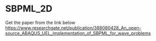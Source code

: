 # SBPML_2D  
Get the paper from the link below
https://www.researchgate.net/publication/388080428_An_open-source_ABAQUS_UEL_implementation_of_SBPML_for_wave_problems